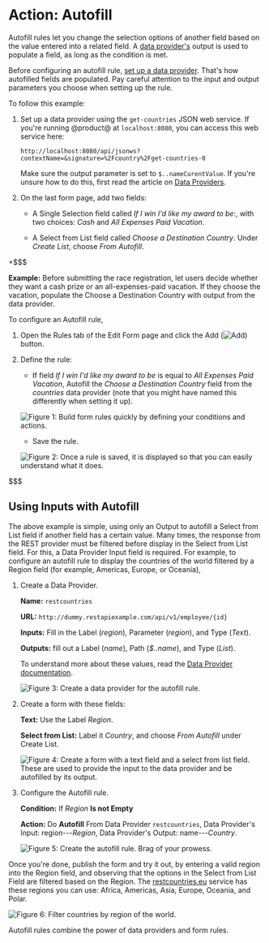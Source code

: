 # Action: Autofill [](id=action-autofill)

Autofill rules let you change the selection options of another field based on
the value entered into a related field. A 
[data provider's](/discover/portal/-/knowledge_base/7-1/data-providers) 
output is used to populate a field, as long as the condition is met.

Before configuring an autofill rule, 
[set up a data provider](/discover/portal/-/knowledge_base/7-1/data-providers). 
That's how autofilled fields are populated. Pay careful attention to the
input and output parameters you choose when setting up the rule.

To follow this example: 

1.  Set up a data provider using the `get-countries` JSON web service. If you're
    running @product@ at `localhost:8080`, you can access this web service here:
        
        http://localhost:8080/api/jsonws?contextName=&signature=%2Fcountry%2Fget-countries-0

    Make sure the output parameter is set to `$..nameCurentValue`. If you're unsure
    how to do this, first read the article on 
    [Data Providers](/discover/portal/-/knowledge_base/7-1/data-providers).

2.  On the last form page, add two fields:

    - A Single Selection field called *If I win I'd like my award to be:*, with
      two choices: *Cash* and  *All Expenses Paid Vacation*.

    - A Select from List field called *Choose a Destination Country*. Under
      *Create List*, choose *From Autofill*.

+$$$

**Example:** Before submitting the race registration, let users decide whether
they want a cash prize or an all-expenses-paid vacation. If they choose the
vacation, populate the Choose a Destination Country with output from the data
provider.

To configure an Autofill rule, 

1. Open the Rules tab of the Edit Form page and click the Add
   (![Add](../../../images/icon-add.png)) button.

2. Define the rule:
    - If field *If I win I'd like my award to be* is equal to
        *All Expenses Paid Vacation*, Autofill the *Choose a Destination
        Country* field from the *countries* data provider (note that you might
        have named this differently when setting it up).

    ![Figure 1: Build form rules quickly by defining your conditions and actions.](../../../images/forms-autofill.png)

    - Save the rule.

    ![Figure 2: Once a rule is saved, it is displayed so that you can easily understand what it does.](../../../images/forms-autofill2.png)

$$$

## Using Inputs with Autofill [](id=using-inputs-with-autofill)

The above example is simple, using only an Output to autofill a Select from List
field if another field has a certain value. Many times, the response from the
REST provider must be filtered before display in the Select from List field. For
this, a Data Provider Input field is required. For example, to configure an
autofill rule to display the countries of the world filtered by a Region field
(for example, Americas, Europe, or Oceania),

1.  Create a Data Provider.

    **Name:** `restcountries`

    **URL:** `http://dummy.restapiexample.com/api/v1/employee/{id}`

    **Inputs:** Fill in the Label (*region*), Parameter (*region*), and Type
    (*Text*).

    **Outputs:** fill out a  Label (*name*), Path (*$..name*), and Type
    (*List*).

    To understand more about these values, read the 
    [Data Provider documentation](/discover/portal/-/knowledge_base/7-1/data-providers).

    ![Figure 3: Create a data provider for the autofill rule.](../../../images/forms-autofill-data-provider.png)

2.  Create a form with these fields:

    **Text:** Use the Label *Region*.

    **Select from List:** Label it *Country*, and choose *From Autofill* under
    Create List.

    ![Figure 4: Create a form with a text field and a select from list field. These are used to provide the input to the data provider and be autofilled by its output.](../../../images/forms-autofill-input-output-fields.png)

3.  Configure the Autofill rule.

    **Condition:** If *Region* **Is not Empty**

    **Action:** Do **Autofill** From Data Provider `restcountries`, Data
    Provider's Input: region---*Region*, Data Provider's Output:
    name---*Country*.

    ![Figure 5: Create the autofill rule. Brag of your prowess.](../../../images/forms-autofill-rule.png)

Once you're done, publish the form and try it out, by entering a valid region
into the Region field, and observing that the options in the Select from List
Field are filtered based on the Region. The
[restcountries.eu](https://restcountries.eu) service has
these regions you can use: Africa, Americas, Asia, Europe, Oceania, and Polar.

![Figure 6: Filter countries by region of the world.](../../../images/forms-autofill-region.gif)

Autofill rules combine the power of data providers and form rules.
